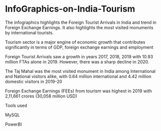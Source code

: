 # InfoGraphics-on-India-Tourism

The infographics highlights the Foreign Tourist Arrivals in India and trend in Foreign Exchange Earnings. It also highlights the most visited monuments by international tourists.

Tourism sector is a major engine of economic growth that contributes significantly in terms of GDP, foreign exchange earnings and employment

Foreign Tourist Arrivals saw a growth in years 2017, 2018, 2019 with 10.93 million FTAs alone in 2019. However, there was a sharp decline in 2020.

The Taj Mahal was the most visited monument in India among International and National visitors alike, with 0.64 million international and 4.42 million domestic visitors in 2019-20

Foreign Exchange Earnings (FEEs) from tourism was highest in 2019 with 2,11,661 crores (30,058 million USD)



Tools used

MySQL

PowerBI

